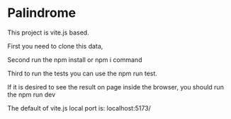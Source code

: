 # Palindrome

This project is vite.js based.

First you need to clone this data,

Second run the npm install or npm i command

Third to run the tests you can use the npm run test.

If it is desired to see the result on page inside the browser, you should run the npm run dev

The default of vite.js local port is: localhost:5173/
